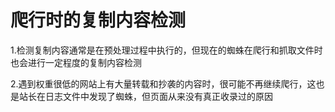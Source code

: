 # 爬行时的复制内容检测

1.检测复制内容通常是在预处理过程中执行的，但现在的蜘蛛在爬行和抓取文件时也会进行一定程度的复制内容检测

2.遇到权重很低的网站上有大量转载和抄袭的内容时，很可能不再继续爬行，这也是站长在日志文件中发现了蜘蛛，但页面从来没有真正收录过的原因





